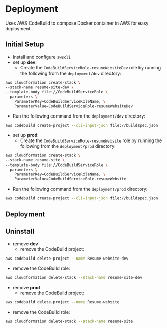 # Deployment
Uses AWS CodeBuild to compose Docker container in AWS for easy deployment.

## Initial Setup
- Install and configure `awscli`
- set up **dev**:
  - Create the `CodeBuildServiceRole-resumeWebsiteDev` role by running the following from the `deployment/dev` directory:
```bash
aws cloudformation create-stack \
--stack-name resume-site-dev \
--template-body file://CodeBuildServiceRole \
--parameters \
    ParameterKey=CodeBuildServiceRoleName, \
    ParameterValue=CodeBuildServiceRole-resumeWebsiteDev
```
  - Run the following command from the `deployment/dev` directory:
```bash
aws codebuild create-project --cli-input-json file://buildspec.json
```
- set up **prod**:
  - Create the `CodeBuildServiceRole-resumeWebsite` role by running the following from the `deployment/prod` directory:
```bash
aws cloudformation create-stack \
--stack-name resume-site \
--template-body file://CodeBuildServiceRole \
--parameters \
    ParameterKey=CodeBuildServiceRoleName, \
    ParameterValue=CodeBuildServiceRole-resumeWebsite
```
  - Run the following command from the `deployment/prod` directory:
```bash
aws codebuild create-project --cli-input-json file://buildspec.json
```

## Deployment


## Uninstall
- remove **dev**
    - remove the CodeBuild project:
```bash
aws codebuild delete-project --name Resume-website-dev
```
- remove the CodeBuild role:
```bash
aws cloudformation delete-stack --stack-name resume-site-dev
```
- remove **prod**
    - remove the CodeBuild project:


```bash
aws codebuild delete-project --name Resume-website
```

  - remove the CodeBuild role:

```bash
aws cloudformation delete-stack --stack-name resume-site
```